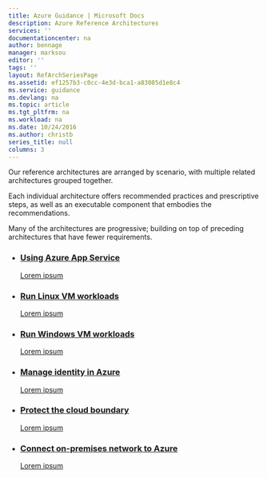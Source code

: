 ```yaml
---
title: Azure Guidance | Microsoft Docs
description: Azure Reference Architectures
services: ''
documentationcenter: na
author: bennage
manager: marksou
editor: ''
tags: ''
layout: RefArchSeriesPage
ms.assetid: ef1257b3-c0cc-4e3d-bca1-a83085d1e8c4
ms.service: guidance
ms.devlang: na
ms.topic: article
ms.tgt_pltfrm: na
ms.workload: na
ms.date: 10/24/2016
ms.author: christb
series_title: null
columns: 3
---
```


Our reference architectures are arranged by scenario, with multiple related architectures grouped together.

Each individual architecture offers recommended practices and prescriptive steps, as well as an executable component that embodies the recommendations.

Many of the architectures are progressive; building on top of preceding architectures that have fewer requirements.

<ul class="cardsD refArchPanel x3">
    <li>
        <a href="./app-service.md">
            <div class="cardSize">
                <div class="cardPadding">
                    <div class="card">
                        <div class="cardImageOuter">
                            <div class="cardImage bgdAccent1 cardScaleImage" style="background-image: url('./images/app-service.svg');">
                            </div>
                        </div>
                        <div class="cardText">
                            <h3>Using Azure App Service</h3>
                            <p>Lorem ipsum</p>
                        </div>
                    </div>
                </div>
            </div>
        </a>
    </li>
    <li>
        <a href="./virutal-machines-linux.md">
            <div class="cardSize">
                <div class="cardPadding">
                    <div class="card">
                        <div class="cardImageOuter">
                            <div class="cardImage bgdAccent1 cardScaleImage" style="background-image: url('./images/virutal-machines-linux.svg');">
                            </div>
                        </div>
                        <div class="cardText">
                            <h3>Run Linux VM workloads</h3>
                            <p>Lorem ipsum</p>
                        </div>
                    </div>
                </div>
            </div>
        </a>
    </li>
    <li>
        <a href="./virutal-machines-windows.md">
            <div class="cardSize">
                <div class="cardPadding">
                    <div class="card">
                        <div class="cardImageOuter">
                            <div class="cardImage bgdAccent1 cardScaleImage" style="background-image: url('./images/virutal-machines-windows.svg');">
                            </div>
                        </div>
                        <div class="cardText">
                            <h3>Run Windows VM workloads</h3>
                            <p>Lorem ipsum</p>
                        </div>
                    </div>
                </div>
            </div>
        </a>
    </li>
    <li>
        <a href="./identity.md">
            <div class="cardSize">
                <div class="cardPadding">
                    <div class="card">
                        <div class="cardImageOuter">
                            <div class="cardImage bgdAccent1 cardScaleImage" style="background-image: url('./images/identity.svg');">
                            </div>
                        </div>
                        <div class="cardText">
                            <h3>Manage identity in Azure</h3>
                            <p>Lorem ipsum</p>
                        </div>
                    </div>
                </div>
            </div>
        </a>
    </li>
    <li>
        <a href="./dmz.md">
            <div class="cardSize">
                <div class="cardPadding">
                    <div class="card">
                        <div class="cardImageOuter">
                            <div class="cardImage bgdAccent1 cardScaleImage" style="background-image: url('./images/dmz.svg');">
                            </div>
                        </div>
                        <div class="cardText">
                            <h3>Protect the cloud boundary</h3>
                            <p>Lorem ipsum</p>
                        </div>
                    </div>
                </div>
            </div>
        </a>
    </li>
    <li>
        <a href="./hybrid-networking.md">
            <div class="cardSize">
                <div class="cardPadding">
                    <div class="card">
                        <div class="cardImageOuter">
                            <div class="cardImage bgdAccent1 cardScaleImage" style="background-image: url('./images/hybrid-networking.svg');">
                            </div>
                        </div>
                        <div class="cardText">
                            <h3>Connect on-premises network to Azure</h3>
                            <p>Lorem ipsum</p>
                        </div>
                    </div>
                </div>
            </div>
        </a>
    </li>
</ul>

